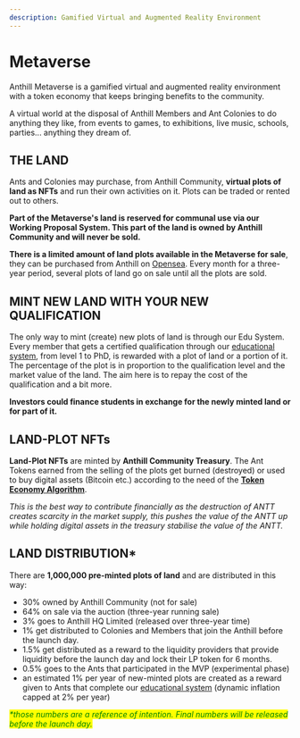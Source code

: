```yaml
---
description: Gamified Virtual and Augmented Reality Environment
---
```


# Metaverse

Anthill Metaverse is a gamified virtual and augmented reality environment with a token economy that keeps bringing benefits to the community.

A virtual world at the disposal of Anthill Members and Ant Colonies to do anything they like, from events to games, to exhibitions, live music, schools, parties... anything they dream of.&#x20;

## THE LAND

Ants and Colonies may purchase, from Anthill Community, **virtual plots of land as NFTs** and run their own activities on it. Plots can be traded or rented out to others.

**Part of the Metaverse's land is reserved for communal use via our Working Proposal System. This part of the land is owned by Anthill Community and will never be sold.**&#x20;

**There is a limited amount of land plots available in the Metaverse for sale**, they can be purchased from Anthill on [Opensea](https://opensea.io). Every month for a three-year period, several plots of land go on sale until all the plots are sold.&#x20;

## MINT NEW LAND WITH YOUR NEW QUALIFICATION

The only way to mint (create) new plots of land is through our Edu System. Every member that gets a certified qualification through our [educational system](education.md), from level 1 to PhD, is rewarded with a plot of land or a portion of it.\
The percentage of the plot is in proportion to the qualification level and the market value of the land. The aim here is to repay the cost of the qualification and a bit more.

**Investors could finance students in exchange for the newly minted land or for part of it.**

## **LAND-PLOT NFTs**

**Land-Plot NFTs** are minted by **Anthill Community Treasury**. The Ant Tokens earned from the selling of the plots get burned (destroyed) or used to buy digital assets (Bitcoin etc.) according to the need of the [**Token Economy Algorithm**](token-economy.md).&#x20;

_This is the best way to contribute financially as the destruction of ANTT creates scarcity in the market supply, this pushes the value of the ANTT up while holding digital assets in the treasury stabilise the value of the ANTT._

## **LAND DISTRIBUTION\***

There are **1,000,000 pre-minted plots of land** and are distributed in this way:

* 30% owned by Anthill Community (not for sale)
* 64% on sale via the auction (three-year running sale)
* 3% goes to Anthill HQ Limited (released over three-year time)
* 1% get distributed to Colonies and Members that join the Anthill before the launch day.
* 1.5% get distributed as a reward to the liquidity providers that provide liquidity before the launch day and lock their LP token for 6 months.
* 0.5% goes to the Ants that participated in the MVP (experimental phase)
* an estimated 1% per year of new-minted plots are created as a reward given to Ants that complete our [educational system](education.md) (dynamic inflation capped at 2% per year)

_<mark style="color:green;">\*those numbers are a reference of intention. Final numbers will be released before the launch day.</mark>_&#x20;
